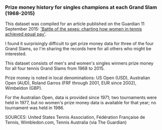 ### Prize money history for singles champions at each Grand Slam (1968-2015)

This dataset was compiled for an article published on the Guardian 11 September 2015: ['Battle of the sexes: charting how women in tennis achieved equal pay'](http://www.theguardian.com/sport/2015/sep/11/how-women-in-tennis-achieved-equal-pay-us-open).

I found it surprisingly difficult to get prize money data for three of the four Grand Slams, so I'm sharing the records here for all others who might be interested.

This dataset consists of men's and women's singles winners prize money for all four tennis Grand Slams from 1968 to 2015. 

Prize money is noted in local denominations: US Open (USD), Australian Open (AUD), Roland Garros (FRF through 2001, EUR since 2002), Wimbeldon (GBP).

For the Australian Open, data is provided since 1971; two tournaments were held in 1977, but no women's prize money data is available for that year; no tournament was held in 1986.

SOURCES: United States Tennis Association, Fédération Française de Tennis, Wimbledon.com, Tennis Australia (via The Guardian)

